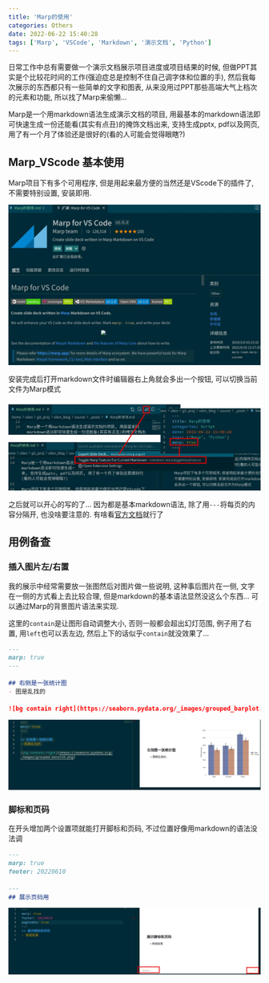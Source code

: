 ```yaml
---
title: 'Marp的使用'
categories: Others
date: 2022-06-22 15:40:28
tags: ['Marp', 'VSCode', 'Markdown', '演示文档', 'Python']
---
```


日常工作中总有需要做一个演示文档展示项目进度或项目结果的时候, 但做PPT其实是个比较花时间的工作(强迫症总是控制不住自己调字体和位置的手), 然后我每次展示的东西都只有一些简单的文字和图表, 从来没用过PPT那些高端大气上档次的元素和功能, 所以找了Marp来偷懒...


<!-- 摘要部分 -->
<!-- more -->


Marp是一个用markdown语法生成演示文档的项目, 用最基本的markdown语法即可快速生成一份还能看(其实有点丑)的掩饰文档出来, 支持生成pptx, pdf以及网页, 用了有一个月了体验还是很好的(看的人可能会觉得眼瞎?)

## Marp_VScode 基本使用
Marp项目下有多个可用程序, 但是用起来最方便的当然还是VScode下的插件了, 不需要特别设置, 安装即用. 


![](https://raw.githubusercontent.com/silenwang/Gallary/master/2022/06/upgit_Marp_VScode_20220622_1655884337.jpg)

安装完成后打开markdown文件时编辑器右上角就会多出一个按钮, 可以切换当前文件为Marp模式

![](https://raw.githubusercontent.com/silenwang/Gallary/master/2022/06/upgit_Marp_VScode_Set_20220622_1655884577.jpg)


之后就可以开心的写的了... 因为都是基本markdown语法, 除了用`---`将每页的内容分隔开, 也没啥要注意的. 有啥看[官方文档](https://marpit.marp.app/markdown)就行了

## 用例备查

### 插入图片左/右置

我的展示中经常需要放一张图然后对图片做一些说明, 这种事后图片在一侧, 文字在一侧的方式看上去比较合理, 但是markdown的基本语法显然没这么个东西... 可以通过Marp的背景图片语法来实现.

这里的`contain`是让图形自动调整大小, 否则一般都会超出幻灯范围, 例子用了右置, 用`left`也可以丢左边, 然后上下的话似乎`contain`就没效果了...

```markdown
---
marp: true
---

## 右侧是一张统计图
- 图是乱找的

![bg contain right](https://seaborn.pydata.org/_images/grouped_barplot.png)
```

![](https://raw.githubusercontent.com/silenwang/Gallary/master/2022/06/upgit_Marp_VScode_Slide1_20220622_1655885449.jpg)

### 脚标和页码

在开头增加两个设置项就能打开脚标和页码, 不过位置好像用markdown的语法没法调

```markdown
---
marp: true
footer: 20220610

---
## 展示页码用
```

![](https://raw.githubusercontent.com/silenwang/Gallary/master/2022/06/upgit_Marp_VScode_Slide2_20220622_1655885767.jpg)
